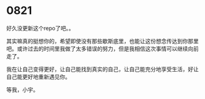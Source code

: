 # 0821
好久没更新这个repo了吧。。

其实嘛真的挺想你的，希望即使没有那些歇斯底里，也能让这份想念传达到你那里吧。或许过去的时间里我做了太多错误的努力，但是我相信这次事情可以继续向前走了。

我在让自己变得更好，让自己能找到真实的自己，让自己能充分地享受生活，好让自己能更好地重新遇见你。

等我，小宇。
